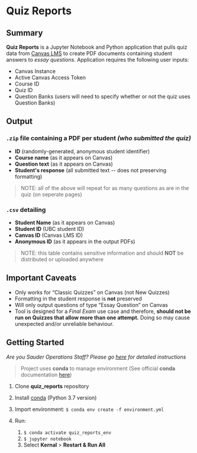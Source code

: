 # Quiz Reports

## Summary

**Quiz Reports** is a Jupyter Notebook and Python application that pulls quiz data from [Canvas LMS](https://github.com/instructure/canvas-lms) to create PDF documents containing student answers to _essay questions_. Application requires the following user inputs:

- Canvas Instance
- Active Canvas Access Token
- Course ID
- Quiz ID
- Question Banks (users will need to specify whether or not the quiz uses Question Banks)

## Output

### `.zip` file containing a PDF per student _(who submitted the quiz)_

- **ID** (randomly-generated, anonymous student identifier)
- **Course name** (as it appears on Canvas)
- **Question text** (as it appears on Canvas)
- **Student's response** (all submitted text -- does not preserving formatting)

> NOTE: all of the above will repeat for as many questions as are in the quiz (on seperate pages)

### `.csv` detailing

- **Student Name** (as it appears on Canvas)
- **Student ID** (UBC student ID)
- **Canvas ID** (Canvas LMS ID)
- **Anonymous ID** (as it appears in the output PDFs)

> NOTE: this table contains sensitive information and should **NOT** be distributed or uploaded anywhere

## Important Caveats

- Only works for “Classic Quizzes” on Canvas (not New Quizzes)
- Formatting in the student response is **not** preserved
- Will only output questions of type “Essay Question” on Canvas
- Tool is designed for a _Final Exam_ use case and therefore, **should not be run on Quizzes that allow more than one attempt.** Doing so may cause unexpected and/or unreliable behaviour.

## Getting Started

_Are you Sauder Operations Staff? Please go [here](sauder-ops-guide.md) for detailed instructions_

> Project uses **conda** to manage environment (See official **conda** documentation [here](https://docs.conda.io/projects/conda/en/latest/user-guide/tasks/manage-environments.html#creating-an-environment-from-an-environment-yml-file))

1. Clone **quiz_reports** repository

1. Install [conda](https://docs.conda.io/projects/conda/en/latest/user-guide/install/index.html) (Python 3.7 version)

1. Import environment: `$ conda env create -f environment.yml`

1. Run:
   1. `$ conda activate quiz_reports_env`
   1. `$ jupyter notebook`
   1. Select **Kernal** > **Restart & Run All**
